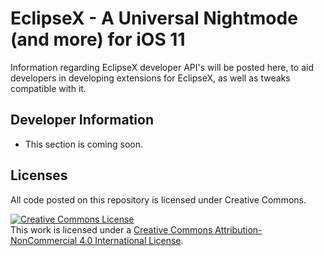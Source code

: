 # EclipseX - A Universal Nightmode (and more) for iOS 11
Information regarding EclipseX developer API's will be posted here, to aid developers in developing extensions for EclipseX, as well as tweaks compatible with it.

## Developer Information

* This section is coming soon.

## Licenses

All code posted on this repository is licensed under Creative Commons. 

<a rel="license" href="http://creativecommons.org/licenses/by-nc/4.0/"><img alt="Creative Commons License" style="border-width:0" src="https://i.creativecommons.org/l/by-nc/4.0/88x31.png" /></a><br />This work is licensed under a <a rel="license" href="http://creativecommons.org/licenses/by-nc/4.0/">Creative Commons Attribution-NonCommercial 4.0 International License</a>.
